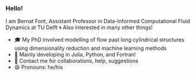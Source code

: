 ### Hello!  

I am Bernat Font, Assistant Professor in Data-Informed Computational Fluid Dynamics at TU Delft 🌀 Also interested in many other things!

- 🎓 My PhD involved modelling of flow past long cylindrical structures using dimensionality reduction and machine learning methods
- 🌱 Mainly developing in Julia, Python, and Fortran!
- 💬 Contact me for collaborations, help, suggestions
- 😄 Pronouns: he/his
